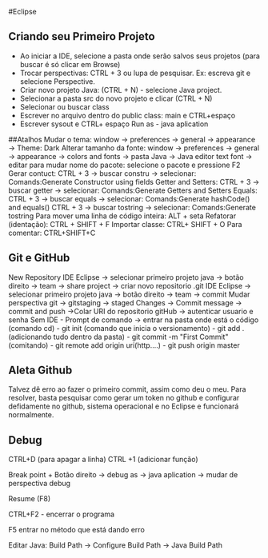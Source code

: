 #Eclipse

## Criando seu Primeiro Projeto
- Ao iniciar a IDE, selecione a pasta onde serão salvos seus projetos (para buscar é só clicar em Browse)
- Trocar perspectivas: CTRL + 3 ou lupa de pesquisar. Ex: escreva git e selecione Perspective.
- Criar novo projeto Java: (CTRL + N) - selecione Java project.
- Selecionar a pasta src do novo projeto e clicar (CTRL + N)
- Selecionar ou buscar class
- Escrever no arquivo dentro do public class: main e CTRL+espaço
- Escrever sysout e CTRL+ espaço
Run as - java aplication

##Atalhos
Mudar o tema: window -> preferences -> general -> appearance -> Theme: Dark
Alterar tamanho da fonte: window -> preferences -> general -> appearance -> colors and fonts -> pasta Java -> Java editor text font -> editar
para mudar nome do pacote: selecione o pacote e pressione F2
Gerar contuct: CTRL + 3 -> buscar constru -> selecionar: Comands:Generate Constructor using fields
Getter and Setters: CTRL + 3 -> buscar getter -> selecionar: Comands:Generate Getters and Setters
Equals: CTRL + 3 -> buscar equals -> selecionar: Comands:Generate hashCode() and equals()
CTRL + 3 -> buscar tostring -> selecionar: Comands:Generate tostring
Para mover uma linha de código inteira: ALT + seta
Refatorar (identação): CTRL + SHIFT + F
Importar classe: CTRL+ SHIFT + O
Para comentar: CTRL+SHIFT+C


## Git e GitHub
New Repository
IDE Eclipse -> selecionar primeiro projeto java -> botão direito -> team -> share project -> criar novo repositorio .git
IDE Eclipse -> selecionar primeiro projeto java -> botão direito -> team -> commit
Mudar perspectiva git -> gitstaging -> staged Changes -> Commit message -> commit and push ->Colar URI do repositorio gitHub -> autenticar usuario e senha Sem IDE - Prompt de comando -> entrar na pasta onde está o código (comando cd) - git init (comando que inicia o versionamento) - git add . (adicionando tudo dentro da pasta) - git commit -m "First Commit" (comitando) - git remote add origin uri(http....) - git push origin master
## Aleta Github
Talvez dê erro ao fazer o primeiro commit, assim como deu o meu. Para resolver, basta pesquisar como gerar um token no github e configurar defidamente no github, sistema operacional e no Eclipse e funcionará normalmente.


## Debug
CTRL+D (para apagar a linha)
CTRL +1 (adicionar função)

Break point + Botão direito -> debug as -> java aplication -> mudar de perspectiva debug

Resume (F8)

CTRL+F2 - encerrar o programa

F5 entrar no método que está dando erro

Editar Java: Build Path -> Configure Build Path -> Java Build Path